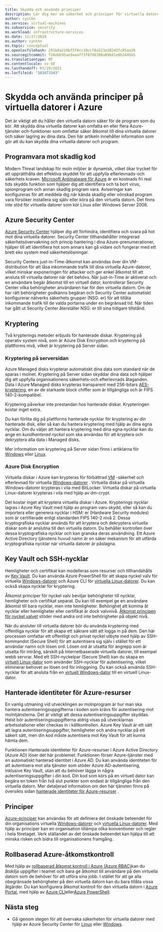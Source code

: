 ```yaml
---
title: Skydda och använda principer
description: Lär dig mer om säkerhet och principer för virtuella datorer i Azure.
author: cynthn
ms.service: virtual-machines
ms.subservice: security
ms.workload: infrastructure-services
ms.date: 11/27/2018
ms.author: cynthn
ms.topic: conceptual
ms.openlocfilehash: 291b9a210bf5f8cc18ccf8a523e282d3fc85aa28
ms.sourcegitcommit: f28ebb95ae9aaaff3f87d8388a09b41e0b3445b5
ms.translationtype: MT
ms.contentlocale: sv-SE
ms.lasthandoff: 03/29/2021
ms.locfileid: "101673343"
---
```

# <a name="secure-and-use-policies-on-virtual-machines-in-azure"></a>Skydda och använda principer på virtuella datorer i Azure

Det är viktigt att du håller den virtuella datorn säker för de program som du kör. Att skydda dina virtuella datorer kan omfatta en eller flera Azure-tjänster och-funktioner som omfattar säker åtkomst till dina virtuella datorer och säker lagring av dina data. Den här artikeln innehåller information som gör att du kan skydda dina virtuella datorer och program.

## <a name="antimalware"></a>Programvara mot skadlig kod

Modern Threat landskap för moln miljöer är dynamisk, vilket ökar trycket för att upprätthålla det effektiva skyddet för att uppfylla efterlevnads-och säkerhets kraven. [Microsoft Antimalware för Azure](../security/fundamentals/antimalware.md) är en kostnads fri real tids skydds funktion som hjälper dig att identifiera och ta bort virus, spionprogram och annan skadlig program vara. Aviseringar kan konfigureras för att meddela dig när kända skadlig eller oönskad program vara försöker installera sig själv eller köra på den virtuella datorn. Det finns inte stöd för virtuella datorer som kör Linux eller Windows Server 2008.

## <a name="azure-security-center"></a>Azure Security Center

[Azure Security Center](../security-center/security-center-introduction.md) hjälper dig att förhindra, identifiera och svara på hot mot dina virtuella datorer. Security Center tillhandahåller integrerad säkerhetsövervakning och princip hantering i dina Azure-prenumerationer, hjälper till att identifiera hot som annars kan gå vidare och fungerar med ett brett eko system med säkerhetslösningar.

Security Centers just-in-Time-åtkomst kan användas över din VM-distribution för att låsa inkommande trafik till dina virtuella Azure-datorer, vilket minskar exponeringen för attacker och ger enkel åtkomst till att ansluta till virtuella datorer när det behövs. När just-in-Time är aktiverat och en användare begär åtkomst till en virtuell dator, kontrollerar Security Center vilka behörigheter användaren har för den virtuella datorn. Om de har rätt behörigheter godkänns begäran och Security Center automatiskt konfigurerar nätverks säkerhets grupper (NSG: er) för att tillåta inkommande trafik till de valda portarna under en begränsad tid. När tiden har gått ut Security Center återställer NSG: er till sina tidigare tillstånd. 

## <a name="encryption"></a>Kryptering

Två krypterings metoder erbjuds för hanterade diskar. Kryptering på operativ system nivå, som är Azure Disk Encryption och kryptering på plattforms nivå, vilket är kryptering på Server sidan.

### <a name="server-side-encryption"></a>Kryptering på serversidan

Azure Managed disks krypterar automatiskt dina data som standard när de sparas i molnet. Kryptering på Server sidan skyddar dina data och hjälper dig att uppfylla organisationens säkerhets-och efterlevnads åtaganden. Data i Azure Managed disks krypteras transparent med 256-bitars [AES-kryptering](https://en.wikipedia.org/wiki/Advanced_Encryption_Standard), en av de starkaste block chiffer som är tillgängliga och är FIPS 140-2-kompatibel.

Kryptering påverkar inte prestandan hos hanterade diskar. Krypteringen kostar inget extra.

Du kan förlita dig på plattforms hanterade nycklar för kryptering av din hanterade disk, eller så kan du hantera kryptering med hjälp av dina egna nycklar. Om du väljer att hantera kryptering med dina egna nycklar kan du ange en *kundhanterad nyckel* som ska användas för att kryptera och dekryptera alla data i Managed disks. 

Mer information om kryptering på Server sidan finns i artiklarna för [Windows](./disk-encryption.md) eller [Linux](./disk-encryption.md).

### <a name="azure-disk-encryption"></a>Azure Disk Encryption

Virtuella diskar i Azure kan krypteras för förbättrad [VM](linux/disk-encryption-overview.md) -säkerhet och efterlevnad för virtuella [Windows-datorer](windows/disk-encryption-overview.md) . Virtuella diskar på virtuella Windows-datorer krypteras i vila med BitLocker. Virtuella diskar på virtuella Linux-datorer krypteras i vila med hjälp av dm-crypt. 

Det kostar inget att kryptera virtuella diskar i Azure. Krypterings nycklar lagras i Azure Key Vault med hjälp av program varu skydd, eller så kan du importera eller generera nycklar i HSM: er (Hardware Security modules) som är certifierade enligt standarden FIPS 140-2 nivå 2. Dessa kryptografiska nycklar används för att kryptera och dekryptera virtuella diskar som är anslutna till den virtuella datorn. Du behåller kontrollen över dessa kryptografiska nycklar och kan granska deras användning. Ett Azure Active Directory tjänstens huvud namn är en säker mekanism för att utfärda kryptografiska nycklar när virtuella datorer är påslagna.

## <a name="key-vault-and-ssh-keys"></a>Key Vault och SSH-nycklar

Hemligheter och certifikat kan modelleras som resurser och tillhandahålls av [Key Vault](../key-vault/general/basic-concepts.md). Du kan använda Azure PowerShell för att skapa nyckel valv för virtuella [Windows-datorer](windows/key-vault-setup.md) och Azure CLI för [virtuella Linux-datorer](linux/key-vault-setup.md). Du kan också skapa nycklar för kryptering.

Åtkomst principer för nyckel valv beviljar behörigheter till nycklar, hemligheter och certifikat separat. Du kan till exempel ge en användare åtkomst till bara nycklar, men inte hemligheter. Behörighet att komma åt nycklar eller hemligheter eller certifikat är dock valvnivå. [Åtkomst principen för nyckel valvet](../key-vault/general/secure-your-key-vault.md) stöder med andra ord inte behörigheter på objekt nivå.

När du ansluter till virtuella datorer bör du använda kryptering med offentliga nycklar för att skapa ett säkrare sätt att logga in på dem. Den här processen omfattar ett offentligt och privat nyckel utbyte med hjälp av SSH-kommandot (Secure Shell) för att autentisera sig själv i stället för ett användar namn och lösen ord. Lösen ord är utsatta för angrepp som är utsatta för intrång, särskilt på Internetbaserade virtuella datorer, till exempel webb servrar. Med ett SSH-nyckelpar (Secure Shell) kan du skapa en [virtuell Linux-dator](linux/mac-create-ssh-keys.md) som använder SSH-nycklar för autentisering, vilket eliminerar behovet av lösen ord för inloggning. Du kan också använda SSH-nycklar för att ansluta från en [virtuell Windows-dator](linux/ssh-from-windows.md) till en virtuell Linux-dator.

## <a name="managed-identities-for-azure-resources"></a>Hanterade identiteter för Azure-resurser

En vanlig utmaning vid utvecklingen av molnprogram är hur man ska hantera autentiseringsuppgifterna i koden som krävs för autentisering mot molntjänsterna. Det är viktigt att dessa autentiseringsuppgifter skyddas. Helst bör autentiseringsuppgifterna aldrig visas på utvecklarnas arbetsstationer eller checkas in i källkontrollen. Azure Key Vault är ett sätt att lagra autentiseringsuppgifter, hemligheter och andra nycklar på ett säkert sätt, men din kod måste autentisera mot Key Vault för att kunna hämta dem. 

Funktionen Hanterade identiteter för Azure-resurser i Azure Active Directory (Azure AD) löser det här problemet. Funktionen förser Azure-tjänster med en automatiskt hanterad identitet i Azure AD. Du kan använda identiteten för att autentisera mot alla tjänster som stöder Azure AD-autentisering, inklusive Key Vault, utan att du behöver lägga in några autentiseringsuppgifter i din kod.  Din kod som körs på en virtuell dator kan begära en token från två slut punkter som endast är tillgängliga från den virtuella datorn. Mer detaljerad information om den här tjänsten finns på översikts sidan [hanterade identiteter för Azure-resurser](../active-directory/managed-identities-azure-resources/overview.md) .   

## <a name="policies"></a>Principer

[Azure-principer](../governance/policy/overview.md) kan användas för att definiera det önskade beteendet för din organisations virtuella [Windows-datorer](./windows/policy.md) och [virtuella Linux-datorer](./linux/policy.md). Med hjälp av principer kan en organisation tillämpa olika konventioner och regler i hela företaget. Verk ställandet av det önskade beteendet kan hjälpa till att minska risken och bidra till organisationens framgång.

## <a name="azure-role-based-access-control"></a>Rollbaserad Azure-åtkomstkontroll

Med hjälp av [rollbaserad åtkomst kontroll i Azure (Azure RBAC)](../role-based-access-control/overview.md)kan du åtskilja uppgifter i teamet och bara ge åtkomst till användare på den virtuella datorn som de behöver för att utföra sina jobb. I stället för att ge alla obegränsade behörigheter på den virtuella datorn kan du bara tillåta vissa åtgärder. Du kan konfigurera åtkomst kontroll för den virtuella datorn i [Azure Portal](../role-based-access-control/role-assignments-portal.md), med hjälp av [Azure CLI](/cli/azure/role)eller[Azure PowerShell](../role-based-access-control/role-assignments-powershell.md).


## <a name="next-steps"></a>Nästa steg
- Gå igenom stegen för att övervaka säkerheten för virtuella datorer med hjälp av Azure Security Center för [Linux](../security/fundamentals/overview.md) eller [Windows](/previous-versions/azure/virtual-machines/tutorial-azure-security).